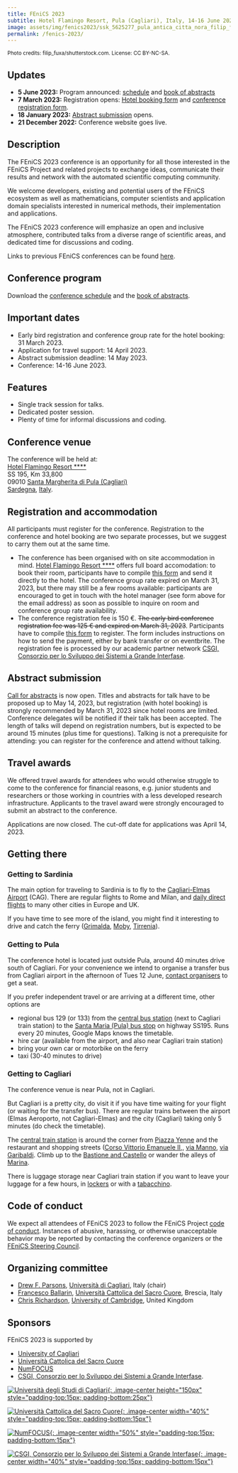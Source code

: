 ```yaml
---
title: FEniCS 2023
subtitle: Hotel Flamingo Resort, Pula (Cagliari), Italy, 14-16 June 2023
image: assets/img/fenics2023/ssk_5625277_pula_antica_citta_nora_filip_fuxa_rsz.jpg
permalink: /fenics-2023/
---
```

<small>Photo credits: filip_fuxa/shutterstock.com. License: CC BY-NC-SA.</small>

## Updates
- **5 June 2023:** Program announced: [schedule](/assets/extra/fenics2023/FEniCS2023_program.pdf) and [book of abstracts](/assets/extra/fenics2023/BookOfAbstracts.pdf)
- **7 March 2023:** Registration opens: [Hotel booking form](/assets/extra/fenics2023/hotel-booking-form.docx) and [conference registration form](https://docs.google.com/forms/d/e/1FAIpQLScIr8tgzs0Hm9LEyxpha6SwujJw1jRU1ek15uBzY-IfJf7nVw/viewform).
- **18 January 2023:** [Abstract submission](https://forms.gle/h87NAnQ9hi9pp4PP7) opens.
- **21 December 2022:** Conference website goes live.

## Description

The FEniCS 2023 conference is an opportunity for all those interested in
the FEniCS Project and related projects to exchange ideas, communicate
their results and network with the automated scientific computing
community.

We welcome developers, existing and potential users of the
FEniCS ecosystem as well as mathematicians, computer scientists and
application domain specialists interested in numerical methods, their
implementation and applications.

The FEniCS 2023 conference will emphasize an open and inclusive
atmosphere, contributed talks from a diverse range of scientific areas,
and dedicated time for discussions and coding.

Links to previous FEniCS conferences can be found [here](index.md).

## Conference program

Download the [conference schedule](/assets/extra/fenics2023/FEniCS2023_program.pdf) and the [book of abstracts](/assets/extra/fenics2023/BookOfAbstracts.pdf).

## Important dates

- Early bird registration and conference group rate for the hotel booking: 31 March 2023.
- Application for travel support: 14 April 2023.
- Abstract submission deadline: 14 May 2023.
- Conference:  14-16 June 2023.

## Features

- Single track session for talks.
- Dedicated poster session.
- Plenty of time for informal discussions and coding.

## Conference venue

The conference will be held at:<br/>
[Hotel Flamingo Resort \*\*\*\*](https://www.hotelflamingosardinia.com/)<br/>
SS 195, Km 33,800 <br/>
09010 [Santa Margherita di Pula (Cagliari)](https://www.sardegnaturismo.it/en/places/south/pula)<br/>
[Sardegna](https://www.sardegnaturismo.it/en), [Italy](https://www.visititaly.eu/).<br/>

## Registration and accommodation

All participants must register for the conference. Registration to the conference and hotel booking are two separate processes, but we suggest to carry them out at the same time.
- The conference has been organised with on site accommodation in mind.
[Hotel Flamingo Resort \*\*\*\*](https://www.hotelflamingosardinia.com/) offers full board accomodation: to book their room, participants have to compile [this form](/assets/extra/fenics2023/hotel-booking-form.docx) and send it directly to the hotel. The conference group rate expired on March 31, 2023, but there may still be a few rooms available: participants are encouraged to get in touch with the hotel manager (see form above for the email address) as soon as possible to inquire on room and conference group rate availability.
- The conference registration fee is 150 €. ~~The early bird conference registration fee was 125 € and expired on March 31, 2023~~. Participants have to compile [this form](https://docs.google.com/forms/d/e/1FAIpQLScIr8tgzs0Hm9LEyxpha6SwujJw1jRU1ek15uBzY-IfJf7nVw/viewform) to register. The form includes instructions on how to send the payment, either by bank transfer or on eventbrite. The registration fee is processed by our academic partner network [CSGI, Consorzio per lo Sviluppo dei Sistemi a Grande Interfase](https://www.csgi.unifi.it/).

## Abstract submission

[Call for abstracts](https://forms.gle/h87NAnQ9hi9pp4PP7) is now open.
Titles and abstracts for talk have to be proposed up to May 14, 2023, but registration (with hotel booking) is strongly recommended by March 31, 2023 since hotel rooms are limited.
Conference delegates will be notified if their talk has been accepted. The length
of talks will depend on registration numbers, but is expected to be around 15
minutes (plus time for questions).
Talking is not a prerequisite for attending: you can register for the
conference and attend without talking.

## Travel awards

We offered travel awards for attendees who would otherwise struggle to come to the conference
for financial reasons, e.g. junior students and researchers or those working
in countries with a less developed research infrastructure. Applicants to the
travel award were strongly encouraged to submit an abstract to the conference.

Applications are now closed. The cut-off date for applications was April 14, 2023.

## Getting there

### Getting to Sardinia

The main option for traveling to Sardinia is to fly to the [Cagliari-Elmas Airport](http://www.sogaer.it/en) (CAG).
There are regular flights to Rome and Milan, and [daily direct flights](http://www.sogaer.it/en/destinations) to many other cities in Europe and UK.

If you have time to see more of the island, you might find it interesting to drive and catch the ferry
([Grimalda](https://www.grimaldi-lines.com/en/destination/ferries-to-sardinia/), [Moby](https://www.mobylines.com/routes/ferries-sardinia/), [Tirrenia](https://en.tirrenia.it/)).

### Getting to Pula

The conference hotel is located just outside Pula, around 40 minutes drive south of Cagliari.
For your convenience we intend to organise a transfer bus from Cagliari airport in the afternoon of Tues 12 June,
[contact organisers](https://forms.gle/p4i57unWgugjFWHR8) to get a seat.

If you prefer independent travel or are arriving at a different time, other options are
- regional bus 129 (or 133) from the [central bus station](https://goo.gl/maps/n4PqS5JkyVEa12REA) (next to Cagliari train station)
  to the [Santa Maria (Pula) bus stop](https://goo.gl/maps/8DLbxFtx9zyG9hCp7) on highway SS195. Runs every 20 minutes, Google Maps knows the timetable.
- hire car (available from the airport, and also near Cagliari train station)
- bring your own car or motorbike on the ferry
- taxi (30-40 minutes to drive)

### Getting to Cagliari

The conference venue is near Pula, not in Cagliari.

But Cagliari is a pretty city, do visit it if you have time waiting for your flight (or waiting for the transfer bus).
There are regular trains between the airport (Elmas Aeroporto, not Cagliari-Elmas) and the city (Cagliari) taking only 5 minutes (do check the timetable).

The [central train station](https://goo.gl/maps/3hpgyYguUtspEiBP7) is around the corner from [Piazza Yenne](https://goo.gl/maps/Bo1EgvfLkDTV7RrL9)
and the restaurant and shopping streets ([Corso Vittorio Emanuele II,](https://goo.gl/maps/BKXW1GcLCFvmSeXQ9),
[via Manno](https://goo.gl/maps/3dkC1LmnjKK2RU4d6), [via Garibaldi](https://goo.gl/maps/B2rmdbUh5Rhbp2DB7).
Climb up to the [Bastione and Castello](https://goo.gl/maps/US5Pekdz4b6w2tMQA)
or wander the alleys of [Marina](https://goo.gl/maps/BjumiVQNAjsgxfhBA).

There is luggage storage near Cagliari train station if you want to leave your luggage for a few hours,
in [lockers](https://goo.gl/maps/fV8WdQH3eQdCPjDPA) or with a [tabacchino](https://goo.gl/maps/788w3yX3EoUUi6qx8).


## Code of conduct

We expect all attendees of FEniCS 2023 to follow the FEniCS Project
[code of conduct](../community/code-of-conduct.md). Instances of
abusive, harassing, or otherwise unacceptable behavior may be reported
by contacting the conference organizers or the [FEniCS Steering
Council](https://github.com/FEniCS/governance).

## Organizing committee

- [Drew F. Parsons](https://www.unica.it/unica/it/ateneo_s07_ss01.page?contentId=SHD273808), [Università di Cagliari](https://www.unica.it/), Italy (chair)
- [Francesco Ballarin](https://www.francescoballarin.it/), [Università Cattolica del Sacro Cuore](https://www.unicatt.it/), Brescia, Italy
- [Chris Richardson](https://www.esc.cam.ac.uk/directory/chris-richardson), [University of Cambridge](https://www.cam.ac.uk/), United Kingdom

## Sponsors
FEniCS 2023 is supported by
- [University of Cagliari](https://www.unica.it/)
- [Università Cattolica del Sacro Cuore](https://www.unicatt.it/)
- [NumFOCUS](https://numfocus.org/)
- [CSGI, Consorzio per lo Sviluppo dei Sistemi a Grande Interfase](https://www.csgi.unifi.it/).

[![Università degli Studi di Cagliari](/assets/img/fenics2023/UniCa_nero.svg){: .image-center height="150px" style="padding-top:15px; padding-bottom:25px"}](https://www.unica.it/)

[![Università Cattolica del Sacro Cuore](/assets/img/fenics2023/ucsc_logo.png){: .image-center width="40%" style="padding-top:15px; padding-bottom:15px"}](https://www.unicatt.it/)

[![NumFOCUS](/assets/img/numfocus.png){: .image-center width="50%" style="padding-top:15px; padding-bottom:15px"}](https://www.numfocus.org/)

[![CSGI, Consorzio per lo Sviluppo dei Sistemi a Grande Interfase](/assets/img/fenics2023/csgi_logo.png){: .image-center width="40%" style="padding-top:15px; padding-bottom:15px"}](https://www.csgi.unifi.it/)

